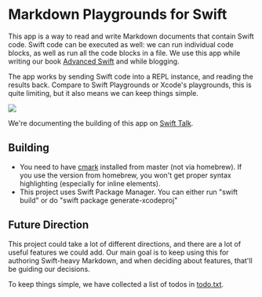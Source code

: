 # Markdown Playgrounds for Swift

This app is a way to read and write Markdown documents that contain Swift code. Swift code can be executed as well: we can run individual code blocks, as well as run all the code blocks in a file. We use this app while writing our book [Advanced Swift](https://www.objc.io/books/advanced-swift/) and while blogging.

The app works by sending Swift code into a REPL instance, and reading the results back. Compare to Swift Playgrounds or Xcode's playgrounds, this is quite limiting, but it also means we can keep things simple.

![](https://www.dropbox.com/s/az3f2m3kydg0qxa/Screen%20Shot%202019-04-02%20at%2012.51.40.png?dl=1)

We're documenting the building of this app on [Swift Talk](https://talk.objc.io/collections/markdown-playgrounds).

## Building

- You need to have [cmark](https://github.com/commonmark/cmark) installed from master (not via homebrew). If you use the version from homebrew, you won't get proper syntax highlighting (especially for inline elements).
- This project uses Swift Package Manager. You can either run "swift build" or do "swift package generate-xcodeproj"

## Future Direction

This project could take a lot of different directions, and there are a lot of useful features we could add. Our main goal is to keep using this for authoring Swift-heavy Markdown, and when deciding about features, that'll be guiding our decisions.

To keep things simple, we have collected a list of todos in [todo.txt](todo.txt).
